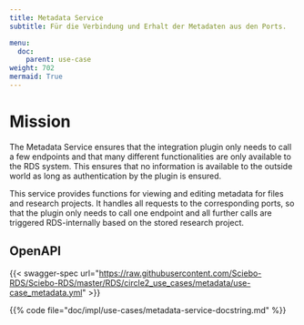 ```yaml
---
title: Metadata Service
subtitle: Für die Verbindung und Erhalt der Metadaten aus den Ports.

menu:
  doc:
    parent: use-case
weight: 702
mermaid: True
---
```


# Mission

The Metadata Service ensures that the integration plugin only needs to call a few endpoints and that many different functionalities are only available to the RDS system. This ensures that no information is available to the outside world as long as authentication by the plugin is ensured.

This service provides functions for viewing and editing metadata for files and research projects. It handles all requests to the corresponding ports, so that the plugin only needs to call one endpoint and all further calls are triggered RDS-internally based on the stored research project.

## OpenAPI

{{< swagger-spec url="https://raw.githubusercontent.com/Sciebo-RDS/Sciebo-RDS/master/RDS/circle2_use_cases/metadata/use-case_metadata.yml" >}}

{{% code file="doc/impl/use-cases/metadata-service-docstring.md" %}}
